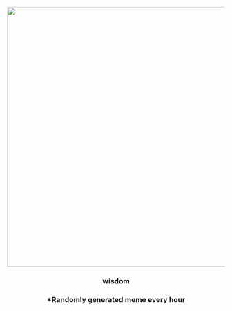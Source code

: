<p align="center">
        <img src="https://i.redd.it/7dr8hecy95h91.jpg" width="600" height="600">
        </p>
        <h3 align="center">wisdom</h3>
        <h3 align="center">*Randomly generated meme every hour</h3>
    